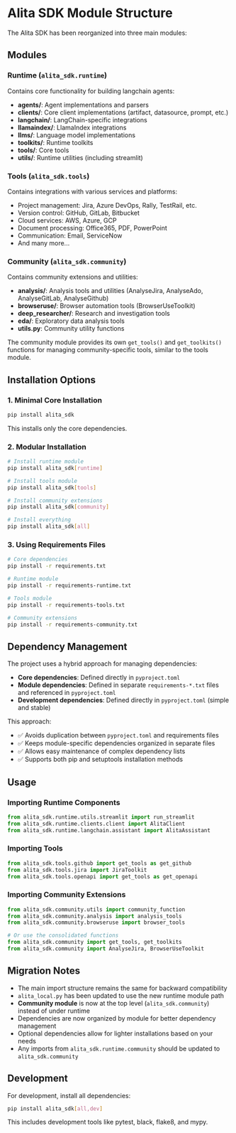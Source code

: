 # Alita SDK Module Structure

The Alita SDK has been reorganized into three main modules:

## Modules

### Runtime (`alita_sdk.runtime`)
Contains core functionality for building langchain agents:
- **agents/**: Agent implementations and parsers
- **clients/**: Core client implementations (artifact, datasource, prompt, etc.)
- **langchain/**: LangChain-specific integrations
- **llamaindex/**: LlamaIndex integrations
- **llms/**: Language model implementations
- **toolkits/**: Runtime toolkits
- **tools/**: Core tools
- **utils/**: Runtime utilities (including streamlit)

### Tools (`alita_sdk.tools`)
Contains integrations with various services and platforms:
- Project management: Jira, Azure DevOps, Rally, TestRail, etc.
- Version control: GitHub, GitLab, Bitbucket
- Cloud services: AWS, Azure, GCP
- Document processing: Office365, PDF, PowerPoint
- Communication: Email, ServiceNow
- And many more...

### Community (`alita_sdk.community`)
Contains community extensions and utilities:
- **analysis/**: Analysis tools and utilities (AnalyseJira, AnalyseAdo, AnalyseGitLab, AnalyseGithub)
- **browseruse/**: Browser automation tools (BrowserUseToolkit)
- **deep_researcher/**: Research and investigation tools
- **eda/**: Exploratory data analysis tools
- **utils.py**: Community utility functions

The community module provides its own `get_tools()` and `get_toolkits()` functions for managing community-specific tools, similar to the tools module.

## Installation Options

### 1. Minimal Core Installation
```bash
pip install alita_sdk
```
This installs only the core dependencies.

### 2. Modular Installation
```bash
# Install runtime module
pip install alita_sdk[runtime]

# Install tools module  
pip install alita_sdk[tools]

# Install community extensions
pip install alita_sdk[community]

# Install everything
pip install alita_sdk[all]
```

### 3. Using Requirements Files
```bash
# Core dependencies
pip install -r requirements.txt

# Runtime module
pip install -r requirements-runtime.txt

# Tools module
pip install -r requirements-tools.txt

# Community extensions
pip install -r requirements-community.txt
```

## Dependency Management

The project uses a hybrid approach for managing dependencies:
- **Core dependencies**: Defined directly in `pyproject.toml` 
- **Module dependencies**: Defined in separate `requirements-*.txt` files and referenced in `pyproject.toml`
- **Development dependencies**: Defined directly in `pyproject.toml` (simple and stable)

This approach:
- ✅ Avoids duplication between `pyproject.toml` and requirements files
- ✅ Keeps module-specific dependencies organized in separate files
- ✅ Allows easy maintenance of complex dependency lists
- ✅ Supports both pip and setuptools installation methods

## Usage

### Importing Runtime Components
```python
from alita_sdk.runtime.utils.streamlit import run_streamlit
from alita_sdk.runtime.clients.client import AlitaClient
from alita_sdk.runtime.langchain.assistant import AlitaAssistant
```

### Importing Tools
```python
from alita_sdk.tools.github import get_tools as get_github
from alita_sdk.tools.jira import JiraToolkit
from alita_sdk.tools.openapi import get_tools as get_openapi
```

### Importing Community Extensions
```python
from alita_sdk.community.utils import community_function
from alita_sdk.community.analysis import analysis_tools
from alita_sdk.community.browseruse import browser_tools

# Or use the consolidated functions
from alita_sdk.community import get_tools, get_toolkits
from alita_sdk.community import AnalyseJira, BrowserUseToolkit
```

## Migration Notes

- The main import structure remains the same for backward compatibility
- `alita_local.py` has been updated to use the new runtime module path
- **Community module** is now at the top level (`alita_sdk.community`) instead of under runtime
- Dependencies are now organized by module for better dependency management
- Optional dependencies allow for lighter installations based on your needs
- Any imports from `alita_sdk.runtime.community` should be updated to `alita_sdk.community`

## Development

For development, install all dependencies:
```bash
pip install alita_sdk[all,dev]
```

This includes development tools like pytest, black, flake8, and mypy.
